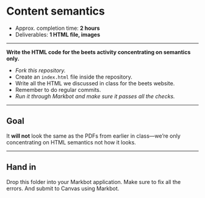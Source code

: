 # Content semantics

- Approx. completion time: **2 hours**
- Deliverables: **1 HTML file, images**

---

**Write the HTML code for the beets activity concentrating on semantics only.**

- *Fork this repository.*
- Create an `index.html` file inside the repository.
- Write all the HTML we discussed in class for the beets website.
- Remember to do regular commits.
- *Run it through Markbot and make sure it passes all the checks.*

---

## Goal

It **will not** look the same as the PDFs from earlier in class—we’re only concentrating on HTML semantics not how it looks.

---

## Hand in

Drop this folder into your Markbot application. Make sure to fix all the errors. And submit to Canvas using Markbot.
